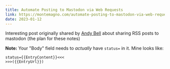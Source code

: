```yaml
---
title: Automate Posting to Mastodon via Web Requests
link: https://montemagno.com/automate-posting-to-mastodon-via-web-requests/
date: 2023-01-12
---
```


Interesting post originally shared by [Andy Bell](https://andy-bell.co.uk/i-wired-up-my-feedbin-likes-to-auto-post-to-mastodon/) about sharing RSS posts to mastodon (the plan for these notes)

**Note:** Your "Body" field needs to _actually_ have `status=` in it. Mine looks like:

```
status={{EntryContent}}<<<
>>>({{EntryUrl}})
```